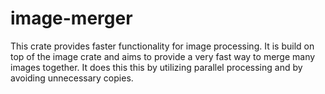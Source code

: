 # image-merger
This crate provides faster functionality for image processing. It is build on top of the image crate and aims to provide a very fast way to merge many images together. It does this this by utilizing parallel processing and by avoiding unnecessary copies.